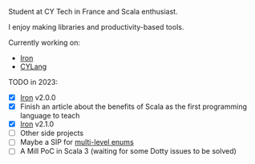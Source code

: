Student at CY Tech in France and Scala enthusiast.

I enjoy making libraries and productivity-based tools.

Currently working on:
- [Iron](https://github.com/Iltotore/Iron)
- [CYLang](https://github.com/Iltotore/cylang)


TODO in 2023:
- [x] [Iron](https://github.com/Iltotore/iron) v2.0.0
- [x] Finish an article about the benefits of Scala as the first programming language to teach
- [x] [Iron](https://github.com/Iltotore/iron) v2.1.0
- [ ] Other side projects
- [ ] Maybe a SIP for [multi-level enums](https://contributors.scala-lang.org/t/proposal-for-multi-level-enums/3344/1)
- [ ] A Mill PoC in Scala 3 (waiting for some Dotty issues to be solved)
